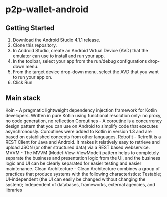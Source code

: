 # p2p-wallet-android

## Getting Started
1. Download the Android Studio 4.1.1 release.
2. Clone this repository.
3. In Android Studio, create an Android Virtual Device (AVD) that the emulator can use to install and run your app.
4. In the toolbar, select your app from the run/debug configurations drop-down menu.
5. From the target device drop-down menu, select the AVD that you want to run your app on.
6. Click Run  

## Main stack
Koin - A pragmatic lightweight dependency injection framework for Kotlin developers. Written in pure Kotlin using functional resolution only: no proxy, no code generation, no reflection
Coroutines - A coroutine is a concurrency design pattern that you can use on Android to simplify code that executes asynchronously. Coroutines were added to Kotlin in version 1.3 and are based on established concepts from other languages.
Retrofit - Retrofit is a REST Client for Java and Android. It makes it relatively easy to retrieve and upload JSON (or other structured data) via a REST based webservice.
MVVM - The MVVM (Model-View-ViewModel) pattern helps to completely separate the business and presentation logic from the UI, and the business logic and UI can be clearly separated for easier testing and easier maintenance.
Clean Architecture - Clean Architecture combines a group of practices that produce systems with the following characteristics: Testable; UI-independent (the UI can easily be changed without changing the system); Independent of databases, frameworks, external agencies, and libraries
